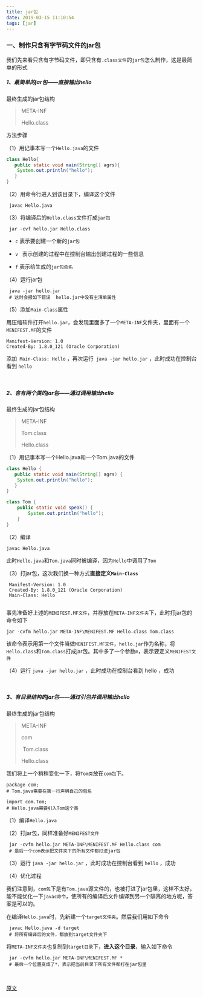 ```yaml
---
title: jar包
date: 2019-03-15 11:10:54
tags: [jar]
---
```


### 一、制作只含有字节码文件的jar包

我们先来看只含有字节码文件，即只含有`.class文件`的`jar包`怎么制作，这是最简单的形式

##### 1、最简单的jar包——直接输出hello

最终生成的jar包结构

> META-INF
>
> Hello.class

方法步骤

（1）用记事本写一个`Hello.java`的文件

```java
class Hello{
   public static void main(String[] agrs){
   	System.out.println("hello");
   }
}
```



（2）用命令行进入到该目录下，编译这个文件

```
 javac Hello.java 
```



（3）将编译后的`Hello.class`文件打成`jar包` 

```
 jar -cvf hello.jar Hello.class 
```

- `c` 表示要创建一个新的`jar包` 

- `v ` 表示创建的过程中在控制台输出创建过程的一些信息

- `f` 表示给生成的`jar包命名` 



（4）运行jar包

```
 java -jar hello.jar
 # 这时会报如下错误  hello.jar中没有主清单属性 
```



（5）添加`Main-Class`属性

用压缩软件打开`hello.jar`，会发现里面多了一个`META-INF`文件夹，里面有一个`MENIFEST.MF`的文件

```
Manifest-Version: 1.0
Created-By: 1.8.0_121 (Oracle Corporation)

```

添加` Main-Class: Hello` ，再次运行` java -jar hello.jar` ，此时成功在控制台看到 `hello ` 

<!--more-->

<br/>



##### 2、含有两个类的jar包——通过调用输出hello

最终生成的jar包结构

> META-INF
>
> Tom.class
>
> Hello.class



（1）用记事本写一个Hello.java和一个Tom.java的文件

```java
class Hello {
   public static void main(String[] agrs) {
   	System.out.println("hello");
   }
}
```

```java
class Tom {
	public static void speak() {
		System.out.println("hello");
	}
}
```



（2）编译

```
javac Hello.java 
```

此时`Hello.java`和`Tom.java`同时被编译，因为`Hello`中调用了`Tom` 



（3）打jar包，这次我们换一种方式**直接定义`Main-Class`** 

```
 Manifest-Version: 1.0
 Created-By: 1.8.0_121 (Oracle Corporation)
 Main-Class: Hello
 
```

事先准备好上述的`MENIFEST.MF文件`，并存放在`META-INF文件夹`下，此时打jar包的命令如下

```
jar -cvfm hello.jar META-INF\MENIFEST.MF Hello.class Tom.class 
```

该命令表示用第一个文件当做`MENIFEST.MF文件`，`hello.jar`作为名称，将`Hello.class`和`Tom.class`打成jar包。其中多了一个参数`m`，表示要定义`MENIFEST文件` 



（4）运行 `java -jar hello.jar` ，此时成功在控制台看到  hello ，成功

<br/>



##### 3、有目录结构的jar包——通过引包并调用输出hello

最终生成的jar包结构

> META-INF
>
> com
>
> ​	Tom.class
>
> Hello.class

我们将上一个稍稍变化一下，将`Tom类`放在`com包`下。

```
package com;
# Tom.java需要在第一行声明自己的包名
```

```
import com.Tom;
# Hello.java需要引入Tom这个类
```



（1）编译`Hello.java`



（2）打jar包，同样准备好`MENIFEST文件`

```
 jar -cvfm hello.jar META-INF\MENIFEST.MF Hello.class com 
 # 最后一个com表示把文件夹下的所有文件都打进jar包
```



（3）运行 `java -jar hello.jar`  ，此时成功在控制台看到  `hello` ，成功



（4）优化过程

我们注意到，`com包`下是有`Tom.java`源文件的，也被打进了jar包里，这样不太好，能不能优化一下`javac命令`，使所有的编译后文件编译到另一个隔离的地方呢，答案是可以的。

在编译`Hello.java`时，先新建一个`target文件夹`。然后我们用如下命令

```
 javac Hello.java -d target
 # 将所有编译后的文件，都放到target文件夹下
```

将`META-INF文件夹`也复制到`target目录`下，**进入这个目录**，输入如下命令

```
 jar -cvfm hello.jar META-INF\MENIFEST.MF * 
 # 最后一个位置变成了*，表示把当前目录下所有文件都打在jar包里
```

<br/>



[原文](https://www.cnblogs.com/mq0036/p/8566427.html#a11) 